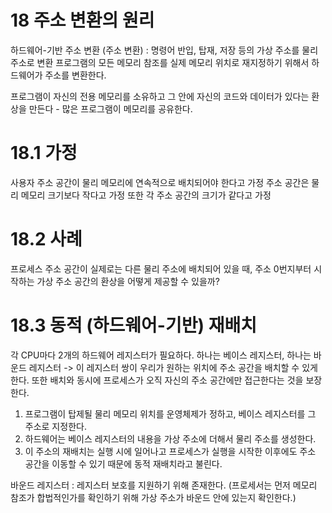 # 18 주소 변환의 원리
하드웨어-기반 주소 변환 (주소 변환) : 명령어 반입, 탑재, 저장 등의 가상 주소를 물리 주소로 변환
프로그램의 모든 메모리 참조를 실제 메모리 위치로 재지정하기 위해서 하드웨어가 주소를 변환한다.

프로그램이 자신의 전용 메모리를 소유하고 그 안에 자신의 코드와 데이터가 있다는 환상을 만든다 - 많은 프로그램이 메모리를 공유한다.

# 18.1 가정
사용자 주소 공간이 물리 메모리에 연속적으로 배치되어야 한다고 가정
주소 공간은 물리 메모리 크기보다 작다고 가정
또한 각 주소 공간의 크기가 같다고 가정

# 18.2 사례
프로세스 주소 공간이 실제로는 다른 물리 주소에 배치되어 있을 때, 주소 0번지부터 시작하는 가상 주소 공간의 환상을 어떻게 제공할 수 있을까?

# 18.3 동적 (하드웨어-기반) 재배치
각 CPU마다 2개의 하드웨어 레지스터가 필요하다. 하나는 베이스 레지스터, 하나는 바운드 레지스터 -> 이 레지스터 쌍이 우리가 원하는 위치에 주소 공간을 배치할 수 있게 한다.
또한 배치와 동시에 프로세스가 오직 자신의 주소 공간에만 접근한다는 것을 보장한다.
1. 프로그램이 탑제될 물리 메모리 위치를 운영체제가 정하고, 베이스 레지스터를 그 주소로 지정한다.
2. 하드웨어는 베이스 레지스터의 내용을 가상 주소에 더해서 물리 주소를 생성한다.
3. 이 주소의 재배치는 실행 시에 일어나고 프로세스가 실행을 시작한 이후에도 주소 공간을 이동할 수 있기 때문에 동적 재배치라고 불린다.

바운드 레지스터 : 레지스터 보호를 지원하기 위해 존재한다. (프로세서는 먼저 메모리 참조가 합법적인가를 확인하기 위해 가상 주소가 바운드 안에 있는지 확인한다.)
